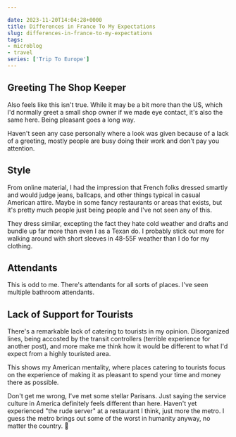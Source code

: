 ```yaml
---

date: 2023-11-20T14:04:28+0000
title: Differences in France To My Expectations
slug: differences-in-france-to-my-expectations
tags:
- microblog
- travel
series: ['Trip To Europe']
---
```


## Greeting The Shop Keeper

Also feels like this isn't true.
While it may be a bit more than the US, which I'd normally greet a small shop owner if we made eye contact, it's also the same here.
Being pleasant goes a long way.

Haven't seen any case personally where a look was given because of a lack of a greeting, mostly people are busy doing their work and don't pay you attention.

## Style

From online material, I had the impression that French folks dressed smartly and would judge jeans, ballcaps, and other things typical in casual American attire.
Maybe in some fancy restaurants or areas that exists, but it's pretty much people just being people and I've not seen any of this.

They dress similar, excepting the fact they hate cold weather and drafts and bundle up far more than even I as a Texan do.
I probably stick out more for walking around with short sleeves in 48-55F weather than I do for my clothing.

## Attendants

This is odd to me.
There's attendants for all sorts of places.
I've seen multiple bathroom attendants.

## Lack of Support for Tourists

There's a remarkable lack of catering to tourists in my opinion.
Disorganized lines, being accosted by the transit controllers (terrible experience for another post), and more make me think how it would be different to what I'd expect from a highly touristed area.

This shows my American mentality, where places catering to tourists focus on the experience of making it as pleasant to spend your time and money there as possible.

Don't get me wrong, I've met some stellar Parisans.
Just saying the service culture in America definitely feels different than here.
Haven't yet experienced "the rude server" at a restaurant I think, just more the metro.
I guess the metro brings out some of the worst in humanity anyway, no matter the country. 🤣

